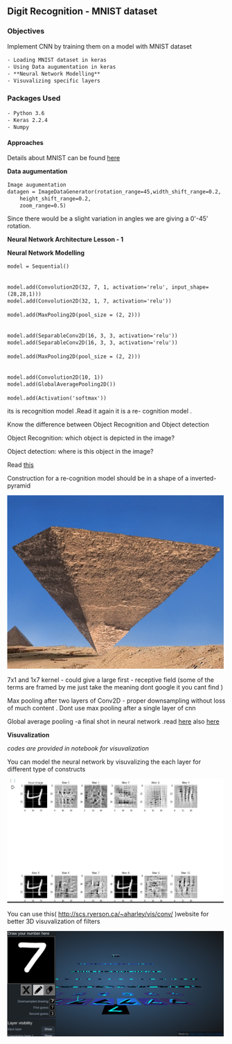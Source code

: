 ## Digit Recognition - MNIST dataset

### Objectives

Implement CNN by training them on a model with MNIST dataset

    - Loading MNIST dataset in keras    
    - Using Data augumentation in keras 
    - **Neural Network Modelling**
    - Visuvalizing specific layers 

### Packages Used

    - Python 3.6
    - Keras 2.2.4 
    - Numpy 

#### Approaches 

Details about MNIST can be found [here](http://yann.lecun.com/exdb/mnist/)

**Data augumentation**

```
Image augumentation 
datagen = ImageDataGenerator(rotation_range=45,width_shift_range=0.2,
    height_shift_range=0.2,
    zoom_range=0.5)
```

Since there would be a slight variation in angles we are giving a 0'-45' rotation.

**Neural Network Architecture Lesson - 1**

**Neural Network Modelling**


```'
model = Sequential()

 
model.add(Convolution2D(32, 7, 1, activation='relu', input_shape=(28,28,1)))
model.add(Convolution2D(32, 1, 7, activation='relu'))

model.add(MaxPooling2D(pool_size = (2, 2)))


model.add(SeparableConv2D(16, 3, 3, activation='relu'))
model.add(SeparableConv2D(16, 3, 3, activation='relu'))

model.add(MaxPooling2D(pool_size = (2, 2)))


model.add(Convolution2D(10, 1))
model.add(GlobalAveragePooling2D())

model.add(Activation('softmax'))

```
its is recognition model .Read it again it is a re- cognition model .

Know the difference between Object Recognition and Object detection


Object Recognition: which object is depicted in the image?

Object detection: where is this object in the image?

Read [this](https://dsp.stackexchange.com/questions/12940/object-detection-versus-object-recognition)



Construction for a re-cognition model should be in a shape of a inverted-pyramid 

<img src="../../../images/pyramid1.jpg" alt="drawing" width="500" height="400"/>




7x1 and 1x7 kernel - could give a large first - receptive field (some of the terms are framed by me just take the meaning dont google it you cant find )

Max pooling after two layers of Conv2D - proper downsampling without loss of much content . Dont use max pooling after a single layer of cnn

Global average pooling -a final shot in neural network .read [here](https://alexisbcook.github.io/2017/global-average-pooling-layers-for-object-localization/) also [here](https://arxiv.org/pdf/1312.4400.pdf)





**Visuvalization**

*codes are provided in notebook for visuvalization*

You can model the neural network by visuvalizing the each layer for different type of constructs

<img src="../../../images/visuval_mnist.png" alt="drawing" width="500"/>


You can use this( http://scs.ryerson.ca/~aharley/vis/conv/ )website for better 3D visuvalization of filters

<img src="../../../images/visula_2.png" alt="drawing" width="500" />














